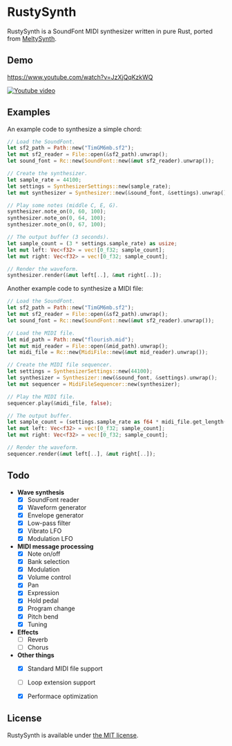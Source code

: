 # RustySynth

RustySynth is a SoundFont MIDI synthesizer written in pure Rust, ported from [MeltySynth](https://github.com/sinshu/meltysynth).



## Demo

https://www.youtube.com/watch?v=JzXjQqKzkWQ

[![Youtube video](https://img.youtube.com/vi/JzXjQqKzkWQ/0.jpg)](https://www.youtube.com/watch?v=JzXjQqKzkWQ)



## Examples

An example code to synthesize a simple chord:

```rust
// Load the SoundFont.
let sf2_path = Path::new("TimGM6mb.sf2");
let mut sf2_reader = File::open(&sf2_path).unwrap();
let sound_font = Rc::new(SoundFont::new(&mut sf2_reader).unwrap());

// Create the synthesizer.
let sample_rate = 44100;
let settings = SynthesizerSettings::new(sample_rate);
let mut synthesizer = Synthesizer::new(&sound_font, &settings).unwrap();

// Play some notes (middle C, E, G).
synthesizer.note_on(0, 60, 100);
synthesizer.note_on(0, 64, 100);
synthesizer.note_on(0, 67, 100);

// The output buffer (3 seconds).
let sample_count = (3 * settings.sample_rate) as usize;
let mut left: Vec<f32> = vec![0_f32; sample_count];
let mut right: Vec<f32> = vec![0_f32; sample_count];

// Render the waveform.
synthesizer.render(&mut left[..], &mut right[..]);
```

Another example code to synthesize a MIDI file:

```rust
// Load the SoundFont.
let sf2_path = Path::new("TimGM6mb.sf2");
let mut sf2_reader = File::open(&sf2_path).unwrap();
let sound_font = Rc::new(SoundFont::new(&mut sf2_reader).unwrap());

// Load the MIDI file.
let mid_path = Path::new("flourish.mid");
let mut mid_reader = File::open(&mid_path).unwrap();
let midi_file = Rc::new(MidiFile::new(&mut mid_reader).unwrap());

// Create the MIDI file sequencer.
let settings = SynthesizerSettings::new(44100);
let synthesizer = Synthesizer::new(&sound_font, &settings).unwrap();
let mut sequencer = MidiFileSequencer::new(synthesizer);

// Play the MIDI file.
sequencer.play(&midi_file, false);

// The output buffer.
let sample_count = (settings.sample_rate as f64 * midi_file.get_length()) as usize;
let mut left: Vec<f32> = vec![0_f32; sample_count];
let mut right: Vec<f32> = vec![0_f32; sample_count];

// Render the waveform.
sequencer.render(&mut left[..], &mut right[..]);
```



## Todo

* __Wave synthesis__
    - [x] SoundFont reader
    - [x] Waveform generator
    - [x] Envelope generator
    - [x] Low-pass filter
    - [x] Vibrato LFO
    - [x] Modulation LFO
* __MIDI message processing__
    - [x] Note on/off
    - [x] Bank selection
    - [x] Modulation
    - [x] Volume control
    - [x] Pan
    - [x] Expression
    - [x] Hold pedal
    - [x] Program change
    - [x] Pitch bend
    - [x] Tuning
* __Effects__
    - [ ] Reverb
    - [ ] Chorus
* __Other things__
    - [x] Standard MIDI file support
    - [ ] Loop extension support
    - [x] Performace optimization



## License

RustySynth is available under [the MIT license](LICENSE.txt).
